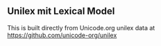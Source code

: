 Unilex mit Lexical Model
----------------------

This is built directly from Unicode.org unilex data at
https://github.com/unicode-org/unilex
